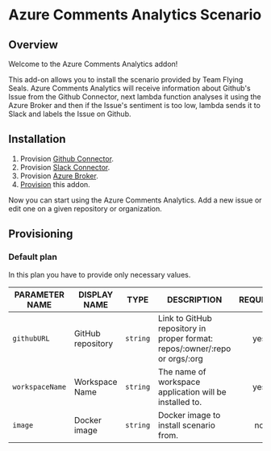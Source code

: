 # Azure Comments Analytics Scenario

## Overview

Welcome to the Azure Comments Analytics addon!

This add-on allows you to install the scenario provided by Team Flying Seals. Azure Comments Analytics will receive information about Github's Issue from the Github Connector, next lambda function analyses it using the Azure Broker and then if the Issue's sentiment is too low, lambda sends it to Slack and labels the Issue on Github.

## Installation

1. Provision [Github Connector](https://github.com/kyma-incubator/hack-showcase/blob/master/docs/github-connector/README.md).
2. Provision [Slack Connector](https://github.com/kyma-incubator/hack-showcase/blob/master/docs/slack-connector/README.md).
3. Provision [Azure Broker](https://github.com/kyma-project/addons/tree/master/addons/azure-service-broker-0.0.1).
4. [Provision](#provisioning) this addon.

Now you can start using the Azure Comments Analytics. Add a new issue or edit one on a given repository or organization.

## Provisioning

### Default plan

In this plan you have to provide only necessary values.

| PARAMETER NAME | DISPLAY NAME | TYPE | DESCRIPTION | REQUIRED |
|----------------|--------------|------|-------------|:--------:|
| `githubURL` | GitHub repository | `string` | Link to GitHub repository in proper format: repos/:owner/:repo or orgs/:org | yes |
| `workspaceName` | Workspace Name | `string` | The name of workspace application will be installed to. | yes |
| `image` | Docker image | `string` | Docker image to install scenario from. | no |
